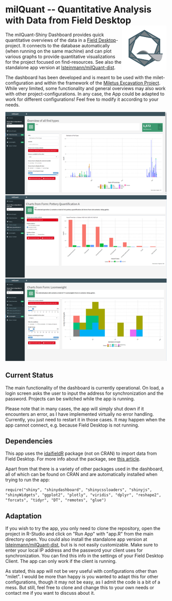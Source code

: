 # milQuant -- Quantitative Analysis with Data from Field Desktop <a href='https://www.miletgrabung.uni-hamburg.de/'><img src='inst/app/www/img/quant-icon.png' align="right" height="139" /></a>


The milQuant-Shiny Dashboard provides quick quantitative overviews of the data in a [Field Desktop](https://github.com/dainst/idai-field)-project. It connects to the database automatically (when running on the same machine) and can plot various graphs to provide quantitative visualizations for the project focused on find-resources. See also the standalone app version at [lsteinmann/milQuant-dist](https://github.com/lsteinmann/milQuant-dist).

The dashboard has been developed and is meant to be used with the milet-configuration and within the framework of the [Miletus Excavation Project](https://www.miletgrabung.uni-hamburg.de/). While very limited, some functionality and general overviews may also work with other project-configurations. In any case, the App could be adapted to work for different configurations! Feel free to modify it according to your needs. 

![Screenshot from the Dashboard: Finds](inst/static/03_Finds.png "Screenshot from the Dashboard: Finds")
![Screenshot from the Dashboard: Pottery Quantification A](inst/static/05_Pottery_Quant_A.png "Screenshot from the Dashboard: Pottery Quantification A")
![Screenshot from the Dashboard: Loomweights](inst/static/07_Loomweights.png "Screenshot from the Dashboard: Loomweights")

## Current Status

The main functionality of the dashboard is currently operational. On load, a login screen asks the user to input the address for synchronization and the password. Projects can be switched while the app is running. 

Please note that in many cases, the app will simply shut down if it encounters an error, as I have implemented virtually no error handling. Currently, you just need to restart it in those cases. It may happen when the app cannot connect, e.g. because Field Desktop is not running. 

## Dependencies

This app uses the [idaifieldR](https://github.com/lsteinmann/idaifieldR) package (not on CRAN) to import data from Field Desktop. For more info about the package, see [this article](https://doi.org/10.34780/068b-q6c7). 

Apart from that there is a variety of other packages used in the dashboard, all of which can be found on CRAN and are automatically installed when trying to run the app: 
```
require("shiny", "shinydashboard", "shinycssloaders", "shinyjs", "shinyWidgets", "ggplot2", "plotly", "viridis", "dplyr", "reshape2", "forcats", "tidyr", "DT", "remotes", "glue")
```

## Adaptation

If you wish to try the app, you only need to clone the repository, open the project in R-Studio and click on "Run App" with "app.R" from the main directory open. You could also install the standalone app version at [lsteinmann/milQuant-dist](https://github.com/lsteinmann/milQuant-dist), but is is not easily customizable. Make sure to enter your local IP address and the password your client uses for synchronization. You can find this info in the settings of your Field Desktop Client. The app can only work if the client is running. 

As stated, this app will not be very useful with configurations other than "milet". I would be more than happy is you wanted to adapt this for other configurations, though it may not be easy, as I admit the code is a bit of a mess. But still, feel free to clone and change this to your own needs or contact me if you want to discuss about it.
